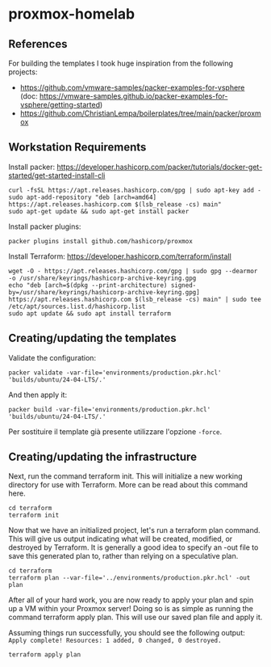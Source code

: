 # proxmox-homelab

## References

For building the templates I took huge inspiration from the following projects:
- https://github.com/vmware-samples/packer-examples-for-vsphere (doc: https://vmware-samples.github.io/packer-examples-for-vsphere/getting-started)
- https://github.com/ChristianLempa/boilerplates/tree/main/packer/proxmox

## Workstation Requirements

Install packer: https://developer.hashicorp.com/packer/tutorials/docker-get-started/get-started-install-cli

```shell
curl -fsSL https://apt.releases.hashicorp.com/gpg | sudo apt-key add -
sudo apt-add-repository "deb [arch=amd64] https://apt.releases.hashicorp.com $(lsb_release -cs) main"
sudo apt-get update && sudo apt-get install packer
```

Install packer plugins:

```shell
packer plugins install github.com/hashicorp/proxmox
```

Install Terraform: https://developer.hashicorp.com/terraform/install

```shell
wget -O - https://apt.releases.hashicorp.com/gpg | sudo gpg --dearmor -o /usr/share/keyrings/hashicorp-archive-keyring.gpg
echo "deb [arch=$(dpkg --print-architecture) signed-by=/usr/share/keyrings/hashicorp-archive-keyring.gpg] https://apt.releases.hashicorp.com $(lsb_release -cs) main" | sudo tee /etc/apt/sources.list.d/hashicorp.list
sudo apt update && sudo apt install terraform
```

## Creating/updating the templates

Validate the configuration:

```shell
packer validate -var-file='environments/production.pkr.hcl' 'builds/ubuntu/24-04-LTS/.'
```

And then apply it:
```shell
packer build -var-file='environments/production.pkr.hcl' 'builds/ubuntu/24-04-LTS/.'
```

Per sostituire il template già presente utilizzare l'opzione `-force`.

## Creating/updating the infrastructure

Next, run the command terraform init. This will initialize a new working directory for use with Terraform. More can be read about this command here.

```shell
cd terraform
terraform init
```

Now that we have an initialized project, let's run a terraform plan command.  This will give us output indicating what will be created, modified, or destroyed by Terraform.
It is generally a good idea to specify an -out file to save this generated plan to, rather than relying on a speculative plan.

```shell
cd terraform
terraform plan --var-file='../environments/production.pkr.hcl' -out plan
```

After all of your hard work, you are now ready to apply your plan and spin up a VM within your Proxmox server!
Doing so is as simple as running the command terraform apply plan.  This will use our saved plan file and apply it.

Assuming things run successfully, you should see the following output: `Apply complete! Resources: 1 added, 0 changed, 0 destroyed.`

```shell
terraform apply plan
```